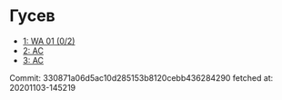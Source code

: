 # Гусев
- [1: WA 01 (0/2)](1.md)
- [2: AC](2.md)
- [3: AC](3.md)

Commit: 330871a06d5ac10d285153b8120cebb436284290
 fetched at: 20201103-145219
